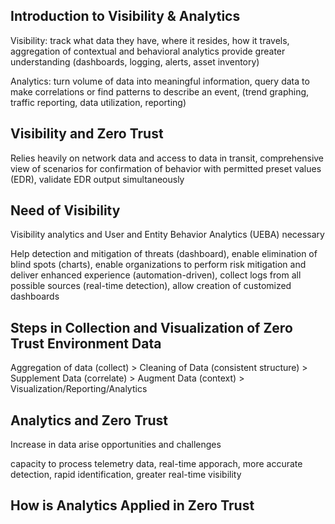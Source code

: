## Introduction to Visibility & Analytics

Visibility: track what data they have, where it resides, how it travels, aggregation of contextual and behavioral analytics provide greater understanding (dashboards, logging, alerts, asset inventory)

Analytics: turn volume of data into meaningful information, query data to make correlations or find patterns to describe an event, (trend graphing, traffic reporting, data utilization, reporting)

## Visibility and Zero Trust

Relies heavily on network data and access to data in transit, comprehensive view of scenarios for confirmation of behavior with permitted preset values (EDR), validate EDR output simultaneously

## Need of Visibility

Visibility analytics and User and Entity Behavior Analytics (UEBA) necessary

Help detection and mitigation of threats (dashboard), enable elimination of blind spots (charts), enable organizations to perform risk mitigation and deliver enhanced experience (automation-driven), collect logs from all possible sources (real-time detection), allow creation of customized dashboards

## Steps in Collection and Visualization of Zero Trust Environment Data

Aggregation of data (collect) > Cleaning of Data (consistent structure) > Supplement Data (correlate) > Augment Data (context) > Visualization/Reporting/Analytics

## Analytics and Zero Trust

Increase in data arise opportunities and challenges

capacity to process telemetry data, real-time apporach, more accurate detection, rapid identification, greater real-time visibility

## How is Analytics Applied in Zero Trust














